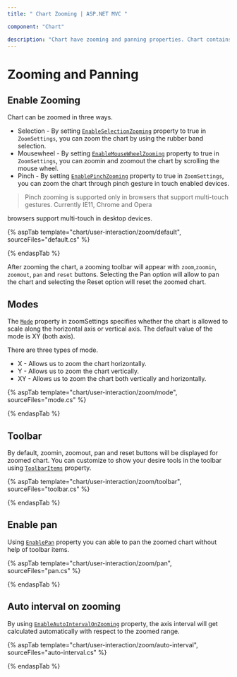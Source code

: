```yaml
---
title: " Chart Zooming | ASP.NET MVC "

component: "Chart"

description: "Chart have zooming and panning properties. Chart contains different  zoom modes, zoom toolbar items, scrollbar and auto interval zooming. "
---
```


# Zooming  and Panning

## Enable Zooming

Chart can be zoomed in three ways.

* Selection - By setting [`EnableSelectionZooming`](https://help.syncfusion.com/cr/aspnetcore-js2/Syncfusion.EJ2.Charts.ChartZoomSettings.html) property to true
  in `ZoomSettings`, you can zoom the chart by using the rubber band selection.
* Mousewheel - By setting [`EnableMouseWheelZooming`](https://help.syncfusion.com/cr/aspnetcore-js2/Syncfusion.EJ2.Charts.ChartZoomSettings.html) property to true
  in `ZoomSettings`, you can zoomin and zoomout the chart by scrolling the mouse wheel.
* Pinch - By setting  [`EnablePinchZooming`](https://help.syncfusion.com/cr/aspnetcore-js2/Syncfusion.EJ2.Charts.ChartZoomSettings.html) property to true in `ZoomSettings`,
  you can zoom the chart through pinch gesture in touch enabled devices.

 >Pinch zooming is supported only in browsers that support multi-touch gestures. Currently IE11, Chrome and Opera

 browsers support multi-touch in desktop devices.

{% aspTab template="chart/user-interaction/zoom/default", sourceFiles="default.cs" %}

{% endaspTab %}

After zooming the chart, a zooming toolbar will appear with `zoom`,`zoomin`, `zoomout`, `pan` and `reset` buttons.
Selecting the Pan option will allow to pan the chart and selecting the Reset option will reset the zoomed chart.

## Modes

The [`Mode`](https://help.syncfusion.com/cr/aspnetcore-js2/Syncfusion.EJ2.Charts.ZoomMode.html) property in zoomSettings specifies whether the chart is
allowed to scale along the horizontal axis or vertical axis. The default value of the mode is XY (both axis).

There are three types of mode.

* X - Allows us to zoom the chart horizontally.
* Y - Allows us to zoom the chart vertically.
* XY - Allows us to zoom the chart both vertically and horizontally.

{% aspTab template="chart/user-interaction/zoom/mode", sourceFiles="mode.cs" %}

{% endaspTab %}

## Toolbar

By default, zoomin, zoomout, pan and reset buttons will be displayed for zoomed chart. You can customize
to show your desire tools in the toolbar using [`ToolbarItems`](https://help.syncfusion.com/cr/aspnetcore-js2/Syncfusion.EJ2.Charts.ChartZoomSettings.html)
property.

{% aspTab template="chart/user-interaction/zoom/toolbar", sourceFiles="toolbar.cs" %}

{% endaspTab %}

## Enable pan

Using [`EnablePan`](https://help.syncfusion.com/cr/aspnetcore-js2/Syncfusion.EJ2.Charts.ChartZoomSettings.html)
property you can able to pan the zoomed chart without help of toolbar items.

{% aspTab template="chart/user-interaction/zoom/pan", sourceFiles="pan.cs" %}

{% endaspTab %}

## Auto interval on zooming

By using [`EnableAutoIntervalOnZooming`](https://help.syncfusion.com/cr/aspnetcore-js2/Syncfusion.EJ2.Charts.ChartAxis.html) property,
the axis interval will get calculated automatically with respect to the zoomed range.

{% aspTab template="chart/user-interaction/zoom/auto-interval", sourceFiles="auto-interval.cs" %}

{% endaspTab %}